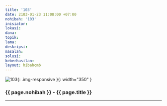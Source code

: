 ```yaml
---
title: '103'
date: 2103-01-23 11:08:00 +07:00
nohibah: '103'
inisiator:
lokasi:
dana:
topik:
lama:
deskripsi:
masalah:
solusi:
keberhasilan:
layout: hibahcmb
---
```


![103](/static/img/hibahcmb/103.png){: .img-responsive }{: width="350" }

### {{ page.nohibah }} - {{ page.title }}

---
